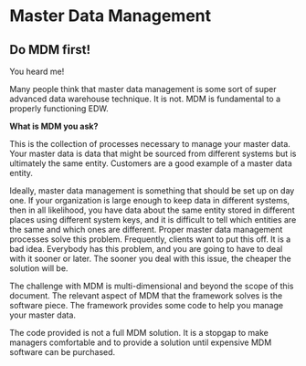 # Master Data Management

## **Do MDM first!**

You heard me!

Many people think that master data management is some sort of super advanced data warehouse technique. It is not. MDM is fundamental to a properly functioning EDW. 

**What is MDM you ask?** 

This is the collection of processes necessary to manage your master data. Your master data is data that might be sourced from different systems but is ultimately the same entity. Customers are a good example of a master data entity. 

Ideally, master data management is something that should be set up on day one. If your organization is large enough to keep data in different systems, then in all likelihood, you have data about the same entity stored in different places using different system keys, and it is difficult to tell which entities are the same and which ones are different. Proper master data management processes solve this problem. Frequently, clients want to put this off. It is a bad idea. Everybody has this problem, and you are going to have to deal with it sooner or later. The sooner you deal with this issue, the cheaper the solution will be.

The challenge with MDM is multi-dimensional and beyond the scope of this document. The relevant aspect of MDM that the framework solves is the software piece. The framework provides some code to help you manage your master data.

The code provided is not a full MDM solution. It is a stopgap to make managers comfortable and to provide a solution until expensive MDM software can be purchased.


